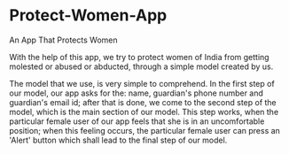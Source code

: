 # Protect-Women-App
An App That Protects Women

With the help of this app, we try to protect women of India from getting molested or abused or abducted, through a simple model created by us.

The model that we use, is very simple to comprehend. In the first step of our model, our app asks for the: name, guardian's phone number and guardian's email id; after that is done, we come to the second step of the model, which is the main section of our model. This step works, when the particular female user of our app feels that she is in an uncomfortable position; when this feeling occurs, the particular female user can press an 'Alert' button which shall lead to the final step of our model. 
